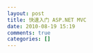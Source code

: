 ```yaml
---
layout: post
title: 快速入门 ASP.NET MVC
date: 2010-08-19 15:19
comments: true
categories: []
---
```

<p>
